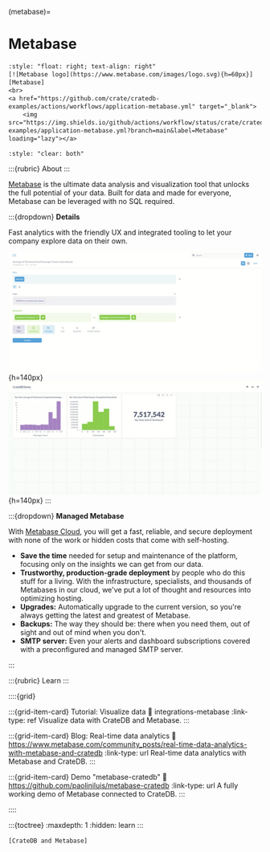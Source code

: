 (metabase)=
# Metabase

```{div}
:style: "float: right; text-align: right"
[![Metabase logo](https://www.metabase.com/images/logo.svg){h=60px}][Metabase]
<br>
<a href="https://github.com/crate/cratedb-examples/actions/workflows/application-metabase.yml" target="_blank">
    <img src="https://img.shields.io/github/actions/workflow/status/crate/cratedb-examples/application-metabase.yml?branch=main&label=Metabase" loading="lazy"></a>
```
```{div}
:style: "clear: both"
```

:::{rubric} About
:::

[Metabase] is the ultimate data analysis and visualization tool that unlocks the full
potential of your data. Built for data and made for everyone, Metabase can be leveraged
with no SQL required.

:::{dropdown} **Details**

Fast analytics with the friendly UX and integrated tooling to let your company explore
data on their own.

![image](https://github.com/crate/cratedb-guide/raw/a9c8c03384/docs/_assets/img/integrations/metabase/metabase-question.png){h=140px}
![image](https://github.com/crate/cratedb-guide/raw/a9c8c03384/docs/_assets/img/integrations/metabase/metabase-dashboard.png){h=140px}
:::

:::{dropdown} **Managed Metabase**

With [Metabase Cloud], you will get a fast, reliable, and secure deployment
with none of the work or hidden costs that come with self-hosting.

- **Save the time** needed for setup and maintenance of the platform, focusing only on the insights we can get from our data.
- **Trustworthy, production-grade deployment** by people who do this stuff for a living.
  With the infrastructure, specialists, and thousands of Metabases in our cloud, we've put a lot of thought and resources into optimizing hosting.
- **Upgrades:** Automatically upgrade to the current version, so you're always getting the latest and greatest of Metabase.
- **Backups:** The way they should be: there when you need them, out of sight and out of mind when you don't.
- **SMTP server:** Even your alerts and dashboard subscriptions covered with a preconfigured and managed SMTP server.

:::


:::{rubric} Learn
:::

::::{grid}

:::{grid-item-card} Tutorial: Visualize data
:link: integrations-metabase
:link-type: ref
Visualize data with CrateDB and Metabase.
:::

:::{grid-item-card} Blog: Real-time data analytics
:link: https://www.metabase.com/community_posts/real-time-data-analytics-with-metabase-and-cratedb
:link-type: url
Real-time data analytics with Metabase and CrateDB.
:::

:::{grid-item-card} Demo "metabase-cratedb"
:link: https://github.com/paoliniluis/metabase-cratedb
:link-type: url
A fully working demo of Metabase connected to CrateDB.
:::

::::

:::{toctree}
:maxdepth: 1
:hidden:
learn
:::

```{seealso}
[CrateDB and Metabase]
```


[CrateDB and Metabase]: https://cratedb.com/integrations/cratedb-and-metabase
[Metabase]: https://www.metabase.com/
[Metabase Cloud]: https://www.metabase.com/cloud/
